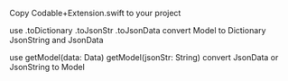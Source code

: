 Copy Codable+Extension.swift to your project

use .toDictionary .toJsonStr .toJsonData convert Model to Dictionary JsonString and JsonData

use getModel(data: Data) getModel(jsonStr: String) convert JsonData or JsonString to Model
